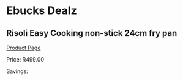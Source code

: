 
# Ebucks Dealz
## Risoli Easy Cooking non-stick 24cm fry pan
[Product Page](https://www.ebucks.com/web/shop/productSelected.do?prodId=1162587803&catId=1157659933)

Price: R499.00

Savings: 


	